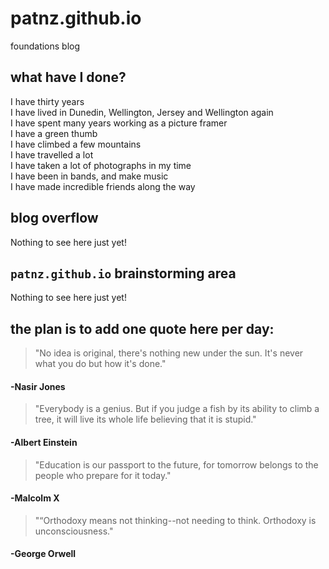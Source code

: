# patnz.github.io
foundations blog

## what have I done?
I have thirty years\
I have lived in Dunedin, Wellington, Jersey and Wellington again\
I have spent many years working as a picture framer\
I have a green thumb\
I have climbed a few mountains\
I have travelled a lot\
I have taken a lot of photographs in my time\
I have been in bands, and make music\
I have made incredible friends along the way

## blog overflow

Nothing to see here just yet!

## `patnz.github.io` brainstorming area

Nothing to see here just yet!

## the plan is to add one quote here per day: 

>"No idea is original, there's nothing new under the sun. It's never what you do but how it's done."
#### -Nasir Jones

>"Everybody is a genius. But if you judge a fish by its ability to climb a tree, it will live its whole life believing that it is stupid."

#### -Albert Einstein

>"Education is our passport to the future, for tomorrow belongs to the people who prepare for it today."

#### -Malcolm X

>"“Orthodoxy means not thinking--not needing to think. Orthodoxy is unconsciousness."

#### -George Orwell